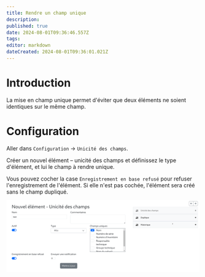 ```yaml
---
title: Rendre un champ unique
description: 
published: true
date: 2024-08-01T09:36:46.557Z
tags: 
editor: markdown
dateCreated: 2024-08-01T09:36:01.021Z
---
```


# Introduction
La mise en champ unique permet d'éviter que deux éléments ne soient identiques sur le même champ.

# Configuration
Aller dans `Configuration` -> `Unicité des champs`.

Créer un nouvel élément – unicité des champs et définissez le type d'élément, et lui le champ à rendre unique.

Vous pouvez cocher la case `Enregistrement en base refusé` pour refuser l'enregistrement de l'élément. Si elle n'est pas cochée, l'élément sera créé sans le champ dupliqué.

![configuration.png](/files/img/fonctionnel/unicite/configuration.png)